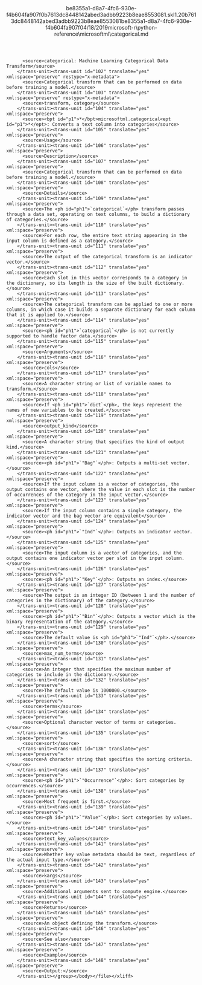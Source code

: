 <?xml version="1.0"?><xliff version="1.2" xmlns="urn:oasis:names:tc:xliff:document:1.2" xmlns:xsi="http://www.w3.org/2001/XMLSchema-instance" xsi:schemaLocation="urn:oasis:names:tc:xliff:document:1.2 xliff-core-1.2-transitional.xsd"><file datatype="xml" original="categorical.md" source-language="en-US" target-language="en-US"><header><tool tool-id="mdxliff" tool-name="mdxliff" tool-version="1.0-d1654b2" tool-company="Microsoft" /><xliffext:skl_file_name xmlns:xliffext="urn:microsoft:content:schema:xliffextensions">be8355a1-d8a7-4fc6-930e-f4b604fa907f0b7613dc8448142abed3adbb9223b8eae8553081.skl</xliffext:skl_file_name><xliffext:version xmlns:xliffext="urn:microsoft:content:schema:xliffextensions">1.2</xliffext:version><xliffext:ms.openlocfilehash xmlns:xliffext="urn:microsoft:content:schema:xliffextensions">0b7613dc8448142abed3adbb9223b8eae8553081</xliffext:ms.openlocfilehash><xliffext:ms.sourcegitcommit xmlns:xliffext="urn:microsoft:content:schema:xliffextensions">be8355a1-d8a7-4fc6-930e-f4b604fa907f</xliffext:ms.sourcegitcommit><xliffext:ms.lasthandoff xmlns:xliffext="urn:microsoft:content:schema:xliffextensions">04/18/2019</xliffext:ms.lasthandoff><xliffext:ms.openlocfilepath xmlns:xliffext="urn:microsoft:content:schema:xliffextensions">microsoft-r\python-reference\microsoftml\categorical.md</xliffext:ms.openlocfilepath></header><body><group id="content" extype="content"><trans-unit id="101" translate="yes" xml:space="preserve" restype="x-metadata">
          <source>categorical: Machine Learning Categorical Data Transform</source>
        </trans-unit><trans-unit id="102" translate="yes" xml:space="preserve" restype="x-metadata">
          <source>Categorical transform that can be performed on data before training a model.</source>
        </trans-unit><trans-unit id="103" translate="yes" xml:space="preserve" restype="x-metadata">
          <source>transform, category</source>
        </trans-unit><trans-unit id="104" translate="yes" xml:space="preserve">
          <source><bpt id="p1">*</bpt>microsoftml.categorical<ept id="p1">*</ept>: Converts a text column into categories</source>
        </trans-unit><trans-unit id="105" translate="yes" xml:space="preserve">
          <source>Usage</source>
        </trans-unit><trans-unit id="106" translate="yes" xml:space="preserve">
          <source>Description</source>
        </trans-unit><trans-unit id="107" translate="yes" xml:space="preserve">
          <source>Categorical transform that can be performed on data before training a model.</source>
        </trans-unit><trans-unit id="108" translate="yes" xml:space="preserve">
          <source>Details</source>
        </trans-unit><trans-unit id="109" translate="yes" xml:space="preserve">
          <source>The <ph id="ph1">`categorical`</ph> transform passes through a data set, operating on text columns, to build a dictionary of categories.</source>
        </trans-unit><trans-unit id="110" translate="yes" xml:space="preserve">
          <source>For each row, the entire text string appearing in the input column is defined as a category.</source>
        </trans-unit><trans-unit id="111" translate="yes" xml:space="preserve">
          <source>The output of the categorical transform is an indicator vector.</source>
        </trans-unit><trans-unit id="112" translate="yes" xml:space="preserve">
          <source>Each slot in this vector corresponds to a category in the dictionary, so its length is the size of the built dictionary.</source>
        </trans-unit><trans-unit id="113" translate="yes" xml:space="preserve">
          <source>The categorical transform can be applied to one or more columns, in which case it builds a separate dictionary for each column that it is applied to.</source>
        </trans-unit><trans-unit id="114" translate="yes" xml:space="preserve">
          <source><ph id="ph1">`categorical`</ph> is not currently supported to handle factor data.</source>
        </trans-unit><trans-unit id="115" translate="yes" xml:space="preserve">
          <source>Arguments</source>
        </trans-unit><trans-unit id="116" translate="yes" xml:space="preserve">
          <source>cols</source>
        </trans-unit><trans-unit id="117" translate="yes" xml:space="preserve">
          <source>A character string or list of variable names to transform.</source>
        </trans-unit><trans-unit id="118" translate="yes" xml:space="preserve">
          <source>If <ph id="ph1">`dict`</ph>, the keys represent the names of new variables to be created.</source>
        </trans-unit><trans-unit id="119" translate="yes" xml:space="preserve">
          <source>output_kind</source>
        </trans-unit><trans-unit id="120" translate="yes" xml:space="preserve">
          <source>A character string that specifies the kind of output kind.</source>
        </trans-unit><trans-unit id="121" translate="yes" xml:space="preserve">
          <source><ph id="ph1">`"Bag"`</ph>: Outputs a multi-set vector.</source>
        </trans-unit><trans-unit id="122" translate="yes" xml:space="preserve">
          <source>If the input column is a vector of categories, the output contains one vector, where the value in each slot is the number of occurrences of the category in the input vector.</source>
        </trans-unit><trans-unit id="123" translate="yes" xml:space="preserve">
          <source>If the input column contains a single category, the indicator vector and the bag vector are equivalent</source>
        </trans-unit><trans-unit id="124" translate="yes" xml:space="preserve">
          <source><ph id="ph1">`"Ind"`</ph>: Outputs an indicator vector.</source>
        </trans-unit><trans-unit id="125" translate="yes" xml:space="preserve">
          <source>The input column is a vector of categories, and the output contains one indicator vector per slot in the input column.</source>
        </trans-unit><trans-unit id="126" translate="yes" xml:space="preserve">
          <source><ph id="ph1">`"Key"`</ph>: Outputs an index.</source>
        </trans-unit><trans-unit id="127" translate="yes" xml:space="preserve">
          <source>The output is an integer ID (between 1 and the number of categories in the dictionary) of the category.</source>
        </trans-unit><trans-unit id="128" translate="yes" xml:space="preserve">
          <source><ph id="ph1">`"Bin"`</ph>: Outputs a vector which is the binary representation of the category.</source>
        </trans-unit><trans-unit id="129" translate="yes" xml:space="preserve">
          <source>The default value is <ph id="ph1">`"Ind"`</ph>.</source>
        </trans-unit><trans-unit id="130" translate="yes" xml:space="preserve">
          <source>max_num_terms</source>
        </trans-unit><trans-unit id="131" translate="yes" xml:space="preserve">
          <source>An integer that specifies the maximum number of categories to include in the dictionary.</source>
        </trans-unit><trans-unit id="132" translate="yes" xml:space="preserve">
          <source>The default value is 1000000.</source>
        </trans-unit><trans-unit id="133" translate="yes" xml:space="preserve">
          <source>terms</source>
        </trans-unit><trans-unit id="134" translate="yes" xml:space="preserve">
          <source>Optional character vector of terms or categories.</source>
        </trans-unit><trans-unit id="135" translate="yes" xml:space="preserve">
          <source>sort</source>
        </trans-unit><trans-unit id="136" translate="yes" xml:space="preserve">
          <source>A character string that specifies the sorting criteria.</source>
        </trans-unit><trans-unit id="137" translate="yes" xml:space="preserve">
          <source><ph id="ph1">`"Occurrence"`</ph>: Sort categories by occurrences.</source>
        </trans-unit><trans-unit id="138" translate="yes" xml:space="preserve">
          <source>Most frequent is first.</source>
        </trans-unit><trans-unit id="139" translate="yes" xml:space="preserve">
          <source><ph id="ph1">`"Value"`</ph>: Sort categories by values.</source>
        </trans-unit><trans-unit id="140" translate="yes" xml:space="preserve">
          <source>text_key_values</source>
        </trans-unit><trans-unit id="141" translate="yes" xml:space="preserve">
          <source>Whether key value metadata should be text, regardless of the actual input type.</source>
        </trans-unit><trans-unit id="142" translate="yes" xml:space="preserve">
          <source>kargs</source>
        </trans-unit><trans-unit id="143" translate="yes" xml:space="preserve">
          <source>Additional arguments sent to compute engine.</source>
        </trans-unit><trans-unit id="144" translate="yes" xml:space="preserve">
          <source>Returns</source>
        </trans-unit><trans-unit id="145" translate="yes" xml:space="preserve">
          <source>An object defining the transform.</source>
        </trans-unit><trans-unit id="146" translate="yes" xml:space="preserve">
          <source>See also</source>
        </trans-unit><trans-unit id="147" translate="yes" xml:space="preserve">
          <source>Example</source>
        </trans-unit><trans-unit id="148" translate="yes" xml:space="preserve">
          <source>Output:</source>
        </trans-unit></group></body></file></xliff>